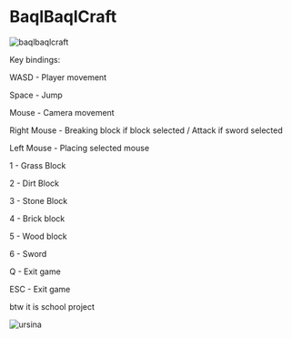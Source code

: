 # BaqlBaqlCraft
![baqlbaqlcraft](https://github.com/user-attachments/assets/d59b2946-6978-4a9e-804f-e91c653607bd)


Key bindings:

WASD - Player movement

Space - Jump

Mouse - Camera movement

Right Mouse - Breaking block if block selected / Attack if sword selected

Left Mouse - Placing selected mouse

1 - Grass Block

2 - Dirt Block

3 - Stone Block

4 - Brick block

5 - Wood block

6 - Sword

Q - Exit game

ESC - Exit game











btw it is school project 



![ursina](https://github.com/user-attachments/assets/c016e435-7c8d-4b38-acd6-1d9ddfddb389)
